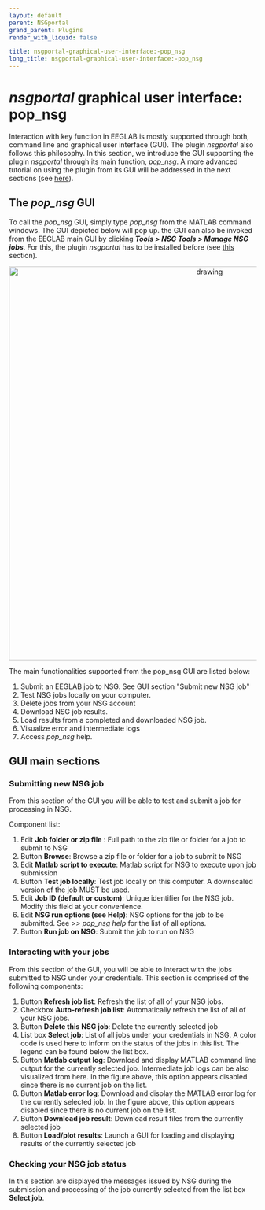 ```yaml
---
layout: default
parent: NSGportal
grand_parent: Plugins
render_with_liquid: false

title: nsgportal-graphical-user-interface:-pop_nsg
long_title: nsgportal-graphical-user-interface:-pop_nsg
---
```


# *nsgportal* graphical user interface: pop_nsg

Interaction with key function in EEGLAB is mostly supported through both, command line and graphical user interface (GUI). The plugin *nsgportal* also follows this philosophy. In this section, we introduce the GUI supporting the plugin *nsgportal* through its main function, *pop_nsg*. A more advanced tutorial on using the plugin from its GUI will be addressed in the next sections (see [here](https://github.com/sccn/nsgportal/wiki/Creating-and-managing-a-job-from-pop_nsg-GUI)).

## The *pop_nsg* GUI
To call the *pop_nsg* GUI, simply type *pop_nsg* from the MATLAB command windows. The GUI depicted below will pop up. the GUI can also be invoked from the EEGLAB main GUI by clicking ***Tools > NSG Tools > Manage NSG jobs***. For this, the plugin *nsgportal*  has to be installed before (see [this](https://github.com/sccn/nsgportal/wiki/Registering-on-NSG-R) section). 

<center>
<img src="https://github.com/sccn/nsgportal/blob/master/docs/img/pop_nsgguineu.jpg?raw=true" alt="drawing" width="800"/>
</center>

The main functionalities supported from the pop_nsg GUI are listed below:

1. Submit an EEGLAB job to NSG. See GUI section "Submit new NSG job"
2. Test NSG jobs locally on your computer.
3. Delete jobs from your NSG account
4. Download NSG job results.
5. Load results from a completed and downloaded NSG job.
6. Visualize error and intermediate logs
7. Access *pop_nsg* help.

## GUI main sections
### Submitting new NSG job
From this section of the GUI you will be able to test and submit a job for processing in NSG.

Component list:

 1. Edit **Job folder or zip file** : Full path to the zip file or folder for a job to submit to NSG
 2. Button **Browse**: Browse a zip file or folder for a job to submit to NSG
 3. Edit **Matlab script to execute**: Matlab script for NSG to execute upon job submission
 4. Button **Test job locally**:  Test job locally on this computer. A downscaled version of the job MUST be used.
 5. Edit **Job ID (default or custom)**: Unique identifier for the NSG job. Modify this field at your convenience.   
 6. Edit **NSG run options (see Help)**: NSG options for the job to be submitted. See *>> pop_nsg help* for the list of all options.
 7. Button **Run job on NSG**: Submit the job to run on NSG                
                                  
### Interacting with your jobs
 From this section of the GUI, you will be able to interact with the jobs submitted to NSG under your credentials.
 This section is comprised of the following components:
 
 1. Button **Refresh job list**: Refresh the list of all of your NSG jobs.
 2. Checkbox **Auto-refresh job list**: Automatically refresh the list of all of your NSG jobs.
 3. Button **Delete this NSG job**: Delete the currently selected job
 4. List box **Select job**: List of all jobs under your credentials in NSG. A color code is used here to inform on the status of the jobs in this list. The legend can be found below the list box.
 5. Button **Matlab output log**: Download and display MATLAB command line output for the currently selected job. Intermediate job logs can be also visualized from here. In the figure above, this option appears disabled since there is no current job on the list.
 6. Button **Matlab error log**: Download and display the MATLAB error log for the currently selected job. In the figure above, this option appears disabled since there is no current job on the list.
 7. Button **Download job result**: Download result files from the currently selected job
 8. Button **Load/plot results**: Launch a GUI for loading and displaying results of the currently selected job
    
### Checking your NSG job status
In this section are displayed the messages issued by NSG during the submission and processing of the job currently selected from the list box **Select job**.